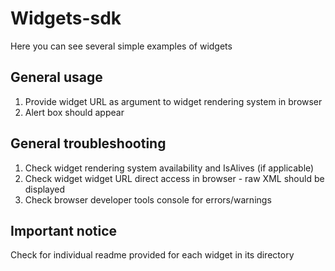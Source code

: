 Widgets-sdk
===========

Here you can see several simple examples of widgets

General usage
-------------
1.  Provide widget URL as argument to widget rendering system in browser
2.  Alert box should appear

General troubleshooting
---------------------
1. Check widget rendering system availability and IsAlives (if applicable) 
2. Check widget widget URL direct access in browser - raw XML should be displayed
3. Check browser developer tools console for errors/warnings

Important notice
----------------
Check for individual readme provided for each widget in its directory